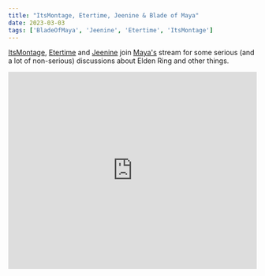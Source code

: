 ```yaml
---
title: "ItsMontage, Etertime, Jeenine & Blade of Maya"
date: 2023-03-03
tags: ['BladeOfMaya', 'Jeenine', 'Etertime', 'ItsMontage']
---
```


[ItsMontage](https://www.twitch.tv/itsmontage), [Etertime](https://www.twitch.tv/etertime) and [Jeenine](https://www.twitch.tv/jeenine) join [Maya's](https://www.twitch.tv/bladeofmaya) stream for some serious (and a lot of non-serious) discussions about Elden Ring and other things.

<iframe width="100%" height="400" src="https://www.youtube.com/embed/mUIWiTq8mNE" title="YouTube video player" frameborder="0" allow="accelerometer; autoplay; clipboard-write; encrypted-media; gyroscope; picture-in-picture" allowfullscreen></iframe><br><br>

<!-- This is my first extensive PvP compilation. I had tons of footage sitting around on my external Hard Disk Drive and decided to fire up Final Cut Pro and be creative. I hope you enjoy the clips & soundtrack. -->

<!-- **Tracks:** -->
<!-- - Moby Dick, Jakey -->
<!-- - Noonday Sun, Deep Forest -->
<!-- - Radiant Memories, TANUKI -->
<!-- - Running in the Night, FM-84 & Ollie Wride -->
<!-- - Colomb, Nicolas Jaar -->
